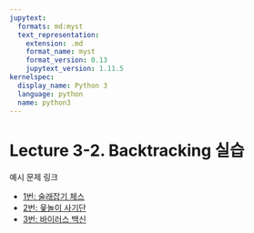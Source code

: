 ```yaml
---
jupytext:
  formats: md:myst
  text_representation:
    extension: .md
    format_name: myst
    format_version: 0.13
    jupytext_version: 1.11.5
kernelspec:
  display_name: Python 3
  language: python
  name: python3
---
```


# Lecture 3-2. Backtracking 실습

예시 문제 링크 
- [1번: 술래잡기 체스](https://www.codetree.ai/ko/frequent-problems/samsung-sw/problems/odd-chess2/description)
- [2번: 윷놀이 사기단](https://www.codetree.ai/ko/frequent-problems/samsung-sw/problems/woodstick-fraud/description)
- [3번: 바이러스 백신](https://www.codetree.ai/ko/frequent-problems/samsung-sw/problems/vaccine-for-virus/description)



